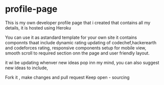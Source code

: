 # profile-page
This is my own developer profile page that i created that contains all my details, it is hosted using Heroku

You can use it as astandard template for your own site
it contains componnts thaat include dynamic rating updating of codechef,hackerearth and codeforces rating,  responsive components setup for mobile view, smooth scroll to required section onn the page and user friendly layout.

it wi be updating whenver new ideas pop inn my mind, you can also suggest new ideas to include,

Fork it , make changes and pull request
Keep open - sourcing
